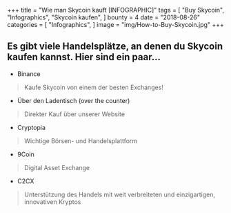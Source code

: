+++
title = "Wie man Skycoin kauft [INFOGRAPHIC]"
tags = [
    "Buy Skycoin",
    "Infographics",
    "Skycoin kaufen",
]
bounty = 4
date = "2018-08-26"
categories = [
    "Infographics",
]
image = "img/How-to-Buy-Skycoin.jpg"
+++

## Es gibt viele Handelsplätze, an denen du Skycoin kaufen kannst. Hier sind ein paar...

* Binance
> Kaufe Skycoin von einem der besten Exchanges!

* Über den Ladentisch (over the counter)
> Direkter Kauf über unserer Website

* Cryptopia
> Wichtige Börsen- und Handelsplattform

* 9Coin
> Digital Asset Exchange

* C2CX
> Unterstützung des Handels mit weit verbreiteten und einzigartigen, innovativen Kryptos
